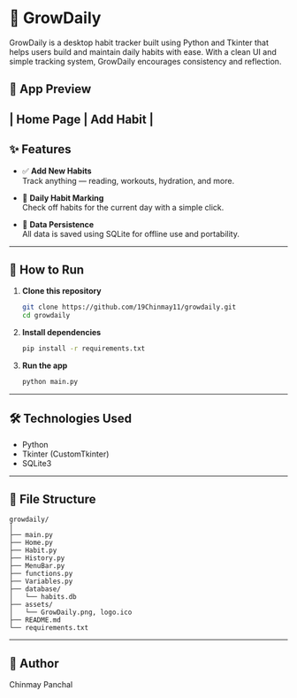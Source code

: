 
# 🌱 GrowDaily

GrowDaily is a desktop habit tracker built using Python and Tkinter that helps users build and maintain daily habits with ease. With a clean UI and simple tracking system, GrowDaily encourages consistency and reflection.

## 📸 App Preview

| Home Page | Add Habit |
---

## ✨ Features

- ✅ **Add New Habits**  
  Track anything — reading, workouts, hydration, and more.

- 📅 **Daily Habit Marking**  
  Check off habits for the current day with a simple click.

- 💾 **Data Persistence**  
  All data is saved using SQLite for offline use and portability.

---

## 🚀 How to Run

1. **Clone this repository**
   ```bash
   git clone https://github.com/19Chinmay11/growdaily.git
   cd growdaily
   ```

2. **Install dependencies**
   ```bash
   pip install -r requirements.txt
   ```

3. **Run the app**
   ```bash
   python main.py
   ```

---

## 🛠 Technologies Used

- Python
- Tkinter (CustomTkinter)
- SQLite3

---

## 📂 File Structure

```
growdaily/
│
├── main.py
├── Home.py
├── Habit.py
├── History.py
├── MenuBar.py
├── functions.py
├── Variables.py
├── database/
│   └── habits.db
├── assets/
│   └── GrowDaily.png, logo.ico
├── README.md
└── requirements.txt
```

---

## 👤 Author

Chinmay Panchal
